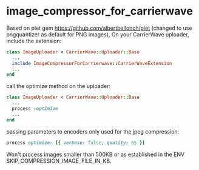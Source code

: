 # image_compressor_for_carrierwave

Based on piet gem https://github.com/albertbellonch/piet (changed to use pngquantizer as default for PNG images),
On your CarrierWave uploader, include the extension:

```ruby
class ImageUploader < CarrierWave::Uploader::Base
  ...
  include ImageCompressorForCarrierwave::CarrierWaveExtension
  ...
end
```

call the optimize method on the uploader:
```ruby
class ImageUploader < CarrierWave::Uploader::Base
  ...
  process :optimize
  ...
end
```

passing parameters to encoders only used for the jpeg compression:

```ruby
process optimize: [{ verbose: false, quality: 65 }]
```

Won't process images smaller than 500KB or as established in the ENV SKIP_COMPRESSION_IMAGE_FILE_IN_KB.
